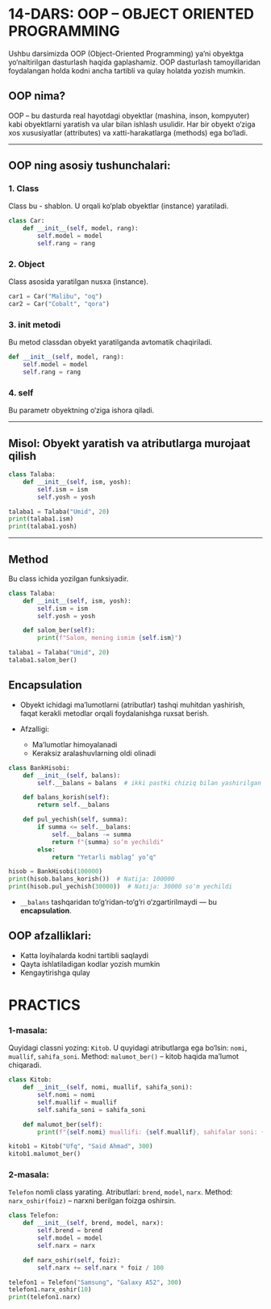 
# 14-DARS: OOP – OBJECT ORIENTED PROGRAMMING

Ushbu darsimizda OOP (Object-Oriented Programming) ya’ni obyektga yo‘naltirilgan dasturlash haqida gaplashamiz. OOP dasturlash tamoyillaridan foydalangan holda kodni ancha tartibli va qulay holatda yozish mumkin.

## OOP nima?

OOP – bu dasturda real hayotdagi obyektlar (mashina, inson, kompyuter) kabi obyektlarni yaratish va ular bilan ishlash usulidir. Har bir obyekt o‘ziga xos xususiyatlar (attributes) va xatti-harakatlarga (methods) ega bo‘ladi.

---

## OOP ning asosiy tushunchalari:

### 1. Class
Class bu - shablon. U orqali ko‘plab obyektlar (instance) yaratiladi.

```python
class Car:
    def __init__(self, model, rang):
        self.model = model
        self.rang = rang
```

### 2. Object
Class asosida yaratilgan nusxa (instance).

```python
car1 = Car("Malibu", "oq")
car2 = Car("Cobalt", "qora")
```

### 3. __init__ metodi
Bu metod classdan obyekt yaratilganda avtomatik chaqiriladi.

```python
def __init__(self, model, rang):
    self.model = model
    self.rang = rang
```

### 4. self
Bu parametr obyektning o‘ziga ishora qiladi.

---

## Misol: Obyekt yaratish va atributlarga murojaat qilish

```python
class Talaba:
    def __init__(self, ism, yosh):
        self.ism = ism
        self.yosh = yosh

talaba1 = Talaba("Umid", 20)
print(talaba1.ism)
print(talaba1.yosh)
```

---

## Method
Bu class ichida yozilgan funksiyadir.

```python
class Talaba:
    def __init__(self, ism, yosh):
        self.ism = ism
        self.yosh = yosh

    def salom_ber(self):
        print(f"Salom, mening ismim {self.ism}")

talaba1 = Talaba("Umid", 20)
talaba1.salom_ber()
```

## Encapsulation 

- Obyekt ichidagi ma’lumotlarni (atributlar) tashqi muhitdan yashirish, faqat kerakli metodlar orqali foydalanishga ruxsat berish.

- Afzalligi:
  - Ma’lumotlar himoyalanadi
  - Keraksiz aralashuvlarning oldi olinadi

```python
class BankHisobi:
    def __init__(self, balans):
        self.__balans = balans  # ikki pastki chiziq bilan yashirilgan

    def balans_korish(self):
        return self.__balans

    def pul_yechish(self, summa):
        if summa <= self.__balans:
            self.__balans -= summa
            return f"{summa} so‘m yechildi"
        else:
            return "Yetarli mablag‘ yo‘q"

hisob = BankHisobi(100000)
print(hisob.balans_korish())  # Natija: 100000
print(hisob.pul_yechish(30000))  # Natija: 30000 so‘m yechildi
```

- `__balans` tashqaridan to‘g‘ridan-to‘g‘ri o‘zgartirilmaydi — bu **encapsulation**.


## OOP afzalliklari:
- Katta loyihalarda kodni tartibli saqlaydi
- Qayta ishlatiladigan kodlar yozish mumkin
- Kengaytirishga qulay


# PRACTICS

### 1-masala:
Quyidagi classni yozing: `Kitob`. U quyidagi atributlarga ega bo‘lsin: `nomi`, `muallif`, `sahifa_soni`.
Method: `malumot_ber()` – kitob haqida ma’lumot chiqaradi.

```python
class Kitob:
    def __init__(self, nomi, muallif, sahifa_soni):
        self.nomi = nomi
        self.muallif = muallif
        self.sahifa_soni = sahifa_soni

    def malumot_ber(self):
        print(f"{self.nomi} muallifi: {self.muallif}, sahifalar soni: {self.sahifa_soni}")

kitob1 = Kitob("Ufq", "Said Ahmad", 300)
kitob1.malumot_ber()
```

### 2-masala:
`Telefon` nomli class yarating. Atributlari: `brend`, `model`, `narx`. Method: `narx_oshir(foiz)` – narxni berilgan foizga oshirsin.

```python
class Telefon:
    def __init__(self, brend, model, narx):
        self.brend = brend
        self.model = model
        self.narx = narx

    def narx_oshir(self, foiz):
        self.narx += self.narx * foiz / 100

telefon1 = Telefon("Samsung", "Galaxy A52", 300)
telefon1.narx_oshir(10)
print(telefon1.narx)
```
